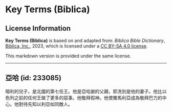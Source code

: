 # Key Terms (Biblica)

## License Information

**Key Terms (Biblica)** is based on and adapted from: _Biblica Bible Dictionary_, [Biblica, Inc.](https://www.biblica.com/), 2023, which is licensed under a [CC BY-SA 4.0 license](https://creativecommons.org/licenses/by-sa/4.0/legalcode.en).

This markdown version is provided under the same license.



--------------------------------

## 亞哈 (id: 233085)

暗利的兒子，是北國的第七任王。他是亞哈謝的父親，耶洗別是他的妻子。他比以色列之前的任何王做了更多的惡事。他敬拜假神。他使撒馬利亞成為敬拜巴力的中心。他對待先知以利亞如同敵人。


